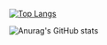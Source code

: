 

[![Top Langs](https://github-readme-stats.vercel.app/api/top-langs/?username=NAIMJAE&layout=compact)](https://github.com/NAIMJAE/github-readme-stats)



![Anurag's GitHub stats](https://github-readme-stats.vercel.app/api?username=NAIMJAE&hide=contribs,prs&show_icons=true&theme=merko)
